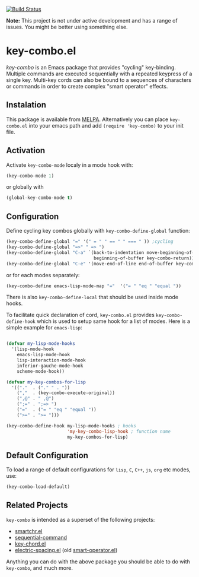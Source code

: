 [![Build Status](https://secure.travis-ci.org/uk-ar/key-combo.png)](http://travis-ci.org/uk-ar/key-combo)

__Note:__ This project is not under active development and has a range of
issues. You might be better using something else.

# key-combo.el

*key-combo* is an Emacs package that provides "cycling" key-binding. Multiple
commands are executed sequentially with a repeated keypress of a single
key. Multi-key cords can also be bound to a sequences of characters or commands
in order to create complex "smart operator" effects.

## Instalation


This package is available from [MELPA](http://melpa.org/#/). Alternatively you
can place `key-combo.el` into your emacs path and add `(require 'key-combo)` to
your init file.


## Activation

Activate `key-combo-mode` localy in a mode hook with:

```lisp
(key-combo-mode 1)
```

or globally with

```lisp
(global-key-combo-mode t)
```

## Configuration

Define cycling key combos globally with `key-combo-define-global` function:

```lisp
(key-combo-define-global "=" '(" = " " == " " === " )) ;cycling
(key-combo-define-global "=>" " => ")
(key-combo-define-global "C-a" `(back-to-indentation move-beginning-of-line
                                 beginning-of-buffer key-combo-return))
(key-combo-define-global "C-e" '(move-end-of-line end-of-buffer key-combo-return))
```

or for each modes separately:

```lisp
(key-combo-define emacs-lisp-mode-map "="  '("= " "eq " "equal "))
```

There is also `key-combo-define-local` that should be used inside mode hooks.


To facilitate quick declaration of cord, `key-combo.el` provides
`key-combo-define-hook` which is used to setup same hook for a list of
modes. Here is a simple example for `emacs-lisp`:

```lisp

(defvar my-lisp-mode-hooks
  '(lisp-mode-hook
    emacs-lisp-mode-hook
    lisp-interaction-mode-hook
    inferior-gauche-mode-hook
    scheme-mode-hook))

(defvar my-key-combos-for-lisp
  '(("."  . ("." " . "))
    (","  . (key-combo-execute-original))
    (",@" . " ,@")
    (";=" . ";=> ")
    ("="  . ("= " "eq " "equal "))
    (">=" . ">= ")))

(key-combo-define-hook my-lisp-mode-hooks ; hooks
                       'my-key-combo-lisp-hook ; function name
                       my-key-combos-for-lisp)

```

## Default Configuration

To load a range of default configurations for `lisp`, `C`, `C++`, `js`, `org`
etc modes, use:

```lisp
(key-combo-load-default)

```

## Related Projects

`key-combo` is intended as a superset of the following projects:

- [smartchr.el](https://github.com/imakado/emacs-smartchr)
- [sequential-command](http://emacswiki.org/emacs/sequential-command.el)
- [key-chord.el](http://emacswiki.org/emacs/key-chord.el)
- [electric-spacing.el](https://github.com/xwl/electric-spacing) (old [smart-operator.el](http://www.emacswiki.org/emacs/SmartOperator))

Anything you can do with the above package you should be able to do with
`key-combo`, and much more.



